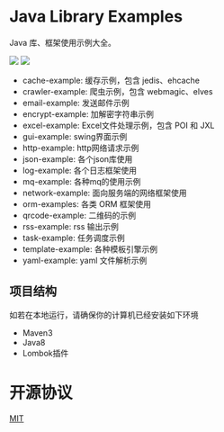 # Java Library Examples

Java 库、框架使用示例大全。

![](https://img.shields.io/travis/biezhi/java-library-examples.svg)
![](https://img.shields.io/badge/license-MIT-FF0080.svg)

- cache-example: 缓存示例，包含 jedis、ehcache
- crawler-example: 爬虫示例，包含 webmagic、elves
- email-example: 发送邮件示例
- encrypt-example: 加解密字符串示例
- excel-example: Excel文件处理示例，包含 POI 和 JXL
- gui-example: swing界面示例
- http-example: http网络请求示例
- json-example: 各个json库使用
- log-example: 各个日志框架使用
- mq-example: 各种mq的使用示例
- network-example: 面向服务端的网络框架使用
- orm-examples: 各类 ORM 框架使用
- qrcode-example: 二维码的示例
- rss-example: rss 输出示例
- task-example: 任务调度示例
- template-example: 各种模板引擎示例
- yaml-example: yaml 文件解析示例

## 项目结构

如若在本地运行，请确保你的计算机已经安装如下环境

- Maven3
- Java8
- Lombok插件

# 开源协议

[MIT](LICENSE)